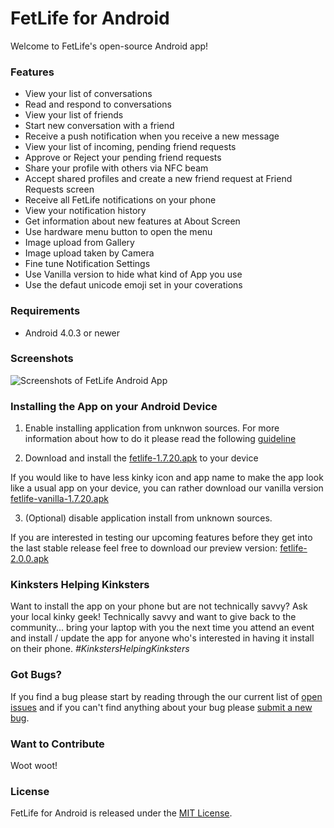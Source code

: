 # FetLife for Android

Welcome to FetLife's open-source Android app!

### Features

- View your list of conversations
- Read and respond to conversations
- View your list of friends
- Start new conversation with a friend
- Receive a push notification when you receive a new message
- View your list of incoming, pending friend requests
- Approve or Reject your pending friend requests
- Share your profile with others via NFC beam
- Accept shared profiles and create a new friend request at Friend Requests screen
- Receive all FetLife notifications on your phone 
- View your notification history
- Get information about new features at About Screen
- Use hardware menu button to open the menu
- Image upload from Gallery
- Image upload taken by Camera
- Fine tune Notification Settings
- Use Vanilla version to hide what kind of App you use
- Use the defaut unicode emoji set in your coverations

### Requirements

- Android 4.0.3 or newer

### Screenshots

![Screenshots of FetLife Android App](https://cloud.githubusercontent.com/assets/22100/14687516/d31bdad2-06f2-11e6-8e86-979d49a67ad3.png)


### Installing the App on your Android Device

1. Enable installing application from unknwon sources.
For more information about how to do it please read the following [guideline](https://developer.android.com/distribute/tools/open-distribution.html#unknown-sources)

2. Download and install the [fetlife-1.7.20.apk](https://github.com/fetlife/android/releases/download/v1.7.20/fetlife-1.7.20.apk) to your device

If you would like to have less kinky icon and app name to make the app look like a usual app on your device, you can rather download our vanilla version [fetlife-vanilla-1.7.20.apk](https://github.com/fetlife/android/releases/download/v1.7.20/fetlife-vanilla-1.7.20.apk)

3. (Optional) disable application install from unknown sources.


If you are interested in testing our upcoming features before they get into the last stable release feel free to download our preview version: [fetlife-2.0.0.apk](https://github.com/fetlife/android/releases/download/v2.0.0/fetlife-2.0.0w.apk)

### Kinksters Helping Kinksters

Want to install the app on your phone but are not technically savvy? Ask your local kinky geek! Technically savvy and want to give back to the community... bring your laptop with you the next time you attend an event and install / update the app for anyone who's interested in having it install on their phone. *#KinkstersHelpingKinksters*


### Got Bugs?

If you find a bug please start by reading through the our current list of [open issues](https://github.com/fetlife/fetlife-android/issues) and if you can't find anything about your bug please [submit a new bug](https://github.com/fetlife/fetlife-android/issues/new).


### Want to Contribute

Woot woot!


### License

FetLife for Android is released under the [MIT License](http://www.opensource.org/licenses/MIT).
